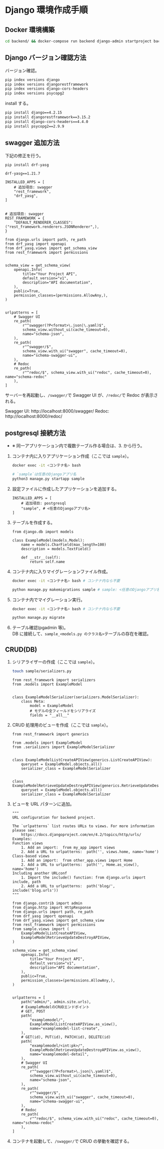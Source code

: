 # Django 環境作成手順

## Docker 環境構築

```bash
cd backend/ && docker-compose run backend django-admin startproject backend . && docker-compose up -d
```

## Django バージョン確認方法

バージョン確認。

```bash
pip index versions django
pip index versions djangorestframework
pip index versions django-cors-headers
pip index versions psycopg2
```

install する。

```bash
pip install django==4.2.15
pip install djangorestframework==3.15.2
pip install django-cors-headers==4.4.0
pip install psycopg2==2.9.9
```

## swagger 追加方法

下記の修正を行う。

```bash
pip install drf-yasg
```

```txt: requirements.txt
drf-yasg==1.21.7
```

```python: settings.py
INSTALLED_APPS = [
    # 追加項目: swagger
    "rest_framework",
    "drf_yasg",
]


# 追加項目: swagger
REST_FRAMEWORK = {
    "DEFAULT_RENDERER_CLASSES": ("rest_framework.renderers.JSONRenderer",),
}
```

```python: urls.py
from django.urls import path, re_path
from drf_yasg import openapi
from drf_yasg.views import get_schema_view
from rest_framework import permissions


schema_view = get_schema_view(
    openapi.Info(
        title="Your Project API",
        default_version="v1",
        description="API documentation",
    ),
    public=True,
    permission_classes=(permissions.AllowAny,),
)


urlpatterns = [
    # Swagger UI
    re_path(
        r"^swagger(?P<format>\.json|\.yaml)$",
        schema_view.without_ui(cache_timeout=0),
        name="schema-json",
    ),
    re_path(
        r"^swagger/$",
        schema_view.with_ui("swagger", cache_timeout=0),
        name="schema-swagger-ui",
    ),
    # Redoc
    re_path(
        r"^redoc/$", schema_view.with_ui("redoc", cache_timeout=0), name="schema-redoc"
    ),
]
```

サーバーを再起動し、`/swagger/`で Swagger UI が、`/redoc/`で Redoc が表示される。

Swagger UI: http://localhost:8000/swagger/
Redoc: http://localhost:8000/redoc/

## postgresql 接続方法

- ※ 同一アプリケーション内で複数テーブル作る場合は、3. から行う。

1. コンテナ内に入りアプリケーション作成（ここでは `sample`）。

   ```bash
   docker exec -it <コンテナ名> bash

   # `sample`は任意のDjangoアプリ名
   python3 manage.py startapp sample
   ```

2. 設定ファイルに作成したアプリケーションを追加する。

   ```python: settings.py
   INSTALLED_APPS = [
       # 追加項目: postgresql
       "sample", # <任意のDjangoアプリ名>
   ]
   ```

3. テーブルを作成する。

   ```python: sample/models.py
   from django.db import models

   class ExampleModel(models.Model):
       name = models.CharField(max_length=100)
       description = models.TextField()

       def __str__(self):
           return self.name
   ```

4. コンテナ内に入りマイグレーションファイル作成。

   ```bash
   docker exec -it <コンテナ名> bash # コンテナ内なら不要

   python manage.py makemigrations sample # sample: <任意のDjangoアプリ名>
   ```

5. コンテナ内でマイグレーション実行。

   ```bash
   docker exec -it <コンテナ名> bash # コンテナ内なら不要

   python manage.py migrate
   ```

6. テーブル確認(pgadmin 等)。  
   DB に接続して、`sample_<models.py のクラス名>`テーブルの存在を確認。

## CRUD(DB)

1. シリアライザーの作成（ここでは `sample`）。

   ```bash
   touch sample/serializers.py
   ```

   ```python: sample/serializers.py
   from rest_framework import serializers
   from .models import ExampleModel


   class ExampleModelSerializer(serializers.ModelSerializer):
       class Meta:
           model = ExampleModel
           # モデルの全フィールドをシリアライズ
           fields = "__all__"
   ```

2. CRUD 処理用のビューを作成（ここでは `sample`）。

   ```python: sample/views.py
   from rest_framework import generics

   from .models import ExampleModel
   from .serializers import ExampleModelSerializer


   class ExampleModelListCreateAPIView(generics.ListCreateAPIView):
       queryset = ExampleModel.objects.all()
       serializer_class = ExampleModelSerializer


   class ExampleModelRetrieveUpdateDestroyAPIView(generics.RetrieveUpdateDestroyAPIView):
       queryset = ExampleModel.objects.all()
       serializer_class = ExampleModelSerializer
   ```

3. ビューを URL パターンに追加。

   ```python: backend/urls.py
   """
   URL configuration for backend project.

   The `urlpatterns` list routes URLs to views. For more information please see:
       https://docs.djangoproject.com/en/4.2/topics/http/urls/
   Examples:
   Function views
       1. Add an import:  from my_app import views
       2. Add a URL to urlpatterns:  path('', views.home, name='home')
   Class-based views
       1. Add an import:  from other_app.views import Home
       2. Add a URL to urlpatterns:  path('', Home.as_view(), name='home')
   Including another URLconf
       1. Import the include() function: from django.urls import include, path
       2. Add a URL to urlpatterns:  path('blog/', include('blog.urls'))
   """

   from django.contrib import admin
   from django.http import HttpResponse
   from django.urls import path, re_path
   from drf_yasg import openapi
   from drf_yasg.views import get_schema_view
   from rest_framework import permissions
   from sample.views import (
       ExampleModelListCreateAPIView,
       ExampleModelRetrieveUpdateDestroyAPIView,
   )

   schema_view = get_schema_view(
       openapi.Info(
           title="Your Project API",
           default_version="v1",
           description="API documentation",
       ),
       public=True,
       permission_classes=(permissions.AllowAny,),
   )


   urlpatterns = [
       path("admin/", admin.site.urls),
       # ExampleModelのCRUDエンドポイント
       # GET, POST
       path(
           "examplemodel/",
           ExampleModelListCreateAPIView.as_view(),
           name="examplemodel-list-create",
       ),
       # GET(id), PUT(id), PATCH(id), DELETE(id)
       path(
           "examplemodel/<int:pk>/",
           ExampleModelRetrieveUpdateDestroyAPIView.as_view(),
           name="examplemodel-detail",
       ),
       # Swagger UI
       re_path(
           r"^swagger(?P<format>\.json|\.yaml)$",
           schema_view.without_ui(cache_timeout=0),
           name="schema-json",
       ),
       re_path(
           r"^swagger/$",
           schema_view.with_ui("swagger", cache_timeout=0),
           name="schema-swagger-ui",
       ),
       # Redoc
       re_path(
           r"^redoc/$", schema_view.with_ui("redoc", cache_timeout=0), name="schema-redoc"
       ),
   ]

   ```

4. コンテナを起動して、`/swagger/`で CRUD の挙動を確認する。
